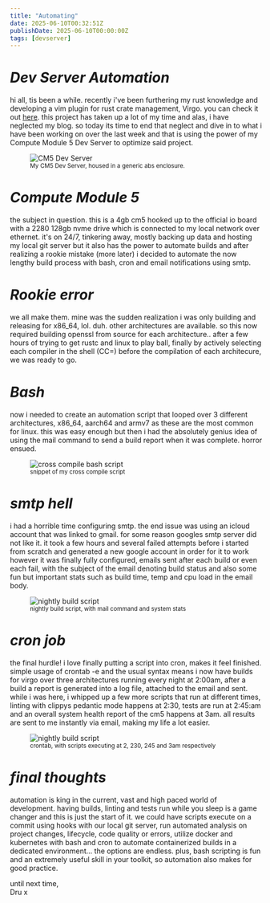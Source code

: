 ```yaml
---
title: "Automating"
date: 2025-06-10T00:32:51Z
publishDate: 2025-06-10T00:00:00Z
tags: [devserver]
---
```


<h1 id="Automating"><em>Dev Server Automation</em></h1>

<p>hi all, tis been a while. recently i've been furthering my rust knowledge and developing a vim plugin for rust crate management, Virgo. you can check it out <a href="https://github.com/dntstck/virgo">here</a>. this project has taken up a lot of my time and alas, i have neglected my blog. so today its time to end that neglect and dive in to what i have been working on over the last week and that is using the power of my Compute Module 5 Dev Server to optimize said project.</p>


<figure>
<img src="{{ site.baseurl }}/devserver/img/devserver.jpeg" alt="CM5 Dev Server" />
<br><sup>My CM5 Dev Server, housed in a generic abs enclosure.</sup>
</figure>

<h1 id="Automating"><em>Compute Module 5</em></h1>
<p>the subject in question. this is a 4gb cm5 hooked up to the official io board with a 2280 128gb nvme drive which is connected to my local network over ethernet. it's on 24/7, tinkering away, mostly backing up data and hosting my local git server but it also has the power to automate builds and after realizing a rookie mistake (more later) i decided to automate the now lengthy build process with bash, cron and email notifications using smtp.</p>


<h1 id="Automating"><em>Rookie error</em></h1>
<p>we all make them. mine was the sudden realization i was only building and releasing for x86_64, lol. duh. other architectures are available.
so this now required building openssl from source for each architecture.. after a few hours of trying to get rustc and linux to play ball, finally by actively selecting each compiler in the shell (CC=) before the compilation of each architecure, we was ready to go.</p>


<h1 id="Automating"><em>Bash</em></h1>
<p>now i needed to create an automation script that looped over 3 different architectures, x86_64, aarch64 and armv7 as these are the most common for linux. this was easy enough but then i had the absolutely genius idea of using the mail command to send a build report when it was complete. horror ensued.</p>

<figure>
<img src="{{ site.baseurl }}/devserver/img/devserver-cc-bash.png" alt="cross compile bash script" />
<br><sup>snippet of my cross compile script</sup>
</figure>

<h1 id="Automating"><em>smtp hell</em></h1>
<p>i had a horrible time configuring smtp. the end issue was using an icloud account that was linked to gmail. for some reason googles smtp server did not like it. it took a few hours and several failed attempts before i started from scratch and generated a new google account in order for it to work however it was finally fully configured, emails sent after each build or even each fail, with the subject of the email denoting build status and also some fun but important stats such as build time, temp and cpu load in the email body.</p>

<figure>
<img src="{{ site.baseurl }}/devserver/img/devserver-nightly2-bash.png" alt="nightly build script" />
<br><sup>nightly build script, with mail command and system stats</sup>
</figure>

<h1 id="Automating"><em>cron job</em></h1>
<p>the final hurdle! i love finally putting a script into cron, makes it feel finished. simple usage of crontab -e and the usual syntax means i now have builds for virgo over three architectures running every night at 2:00am, after a build a report is generated into a log file, attached to the email and sent. while i was here, i whipped up a few more scripts that run at different times, linting with clippys pedantic mode happens at 2:30, tests are run at 2:45:am and an overall system health report of the cm5 happens at 3am. all results are sent to me instantly via email, making my life a lot easier.</p>

<figure>
<img src="{{ site.baseurl }}/devserver/img/devserver-nightly2-bash.png" alt="nightly build script" />
<br><sup>crontab, with scripts executing at 2, 230, 245 and 3am respectively</sup>
</figure>

<h1 id="Automating"><em>final thoughts</em></h1>
<p>automation is king in the current, vast and high paced world of development. having builds, linting and tests run while you sleep is a game changer and this is just the start of it. we could have scripts execute on a commit using hooks with our local git server, run automated analysis on project changes, lifecycle, code quality or errors, utilize docker and kubernetes with bash and cron to automate containerized builds in a dedicated environment... the options are endless. plus, bash scripting is fun and an extremely useful skill in your toolkit, so automation also makes for good practice.

until next time, <br>
Dru x</p>


